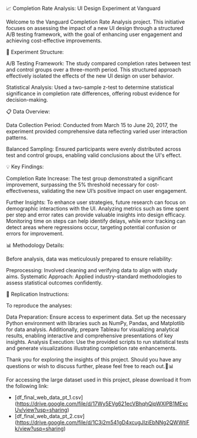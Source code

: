 📈 Completion Rate Analysis: UI Design Experiment at Vanguard 

Welcome to the Vanguard Completion Rate Analysis project. This initiative focuses on assessing the impact of a new UI design through a structured A/B testing framework, with the goal of enhancing user engagement and achieving cost-effective improvements.

🔬 Experiment Structure:

A/B Testing Framework: The study compared completion rates between test and control groups over a three-month period. This structured approach effectively isolated the effects of the new UI design on user behavior.

Statistical Analysis: Used a two-sample z-test to determine statistical significance in completion rate differences, offering robust evidence for decision-making.

📋 Data Overview:

Data Collection Period: Conducted from March 15 to June 20, 2017, the experiment provided comprehensive data reflecting varied user interaction patterns.

Balanced Sampling: Ensured participants were evenly distributed across test and control groups, enabling valid conclusions about the UI's effect.

💡 Key Findings:

Completion Rate Increase: The test group demonstrated a significant improvement, surpassing the 5% threshold necessary for cost-effectiveness, validating the new UI’s positive impact on user engagement.

Further Insights: To enhance user strategies, future research can focus on demographic interactions with the UI. Analyzing metrics such as time spent per step and error rates can provide valuable insights into design efficacy. Monitoring time on steps can help identify delays, while error tracking can detect areas where regressions occur, targeting potential confusion or errors for improvement.

📊 Methodology Details:

Before analysis, data was meticulously prepared to ensure reliability:

Preprocessing: Involved cleaning and verifying data to align with study aims.
Systematic Approach: Applied industry-standard methodologies to assess statistical outcomes confidently.

🔧 Replication Instructions:

To reproduce the analyses:

Data Preparation: Ensure access to experiment data. Set up the necessary Python environment with libraries such as NumPy, Pandas, and Matplotlib for data analysis. Additionally, prepare Tableau for visualizing analytical results, enabling interactive and comprehensive presentations of key insights.
Analysis Execution: Use the provided scripts to run statistical tests and generate visualizations illustrating completion rate enhancements.

Thank you for exploring the insights of this project. Should you have any questions or wish to discuss further, please feel free to reach out.🌟📊 

For accessing the large dataset used in this project, please download it from the following link:
- [df_final_web_data_pt_1.csv] (https://drive.google.com/file/d/17Wy5EVg621ecVBhqhQipWXlPB1MExcUv/view?usp=sharing)
- [df_final_web_data_pt_2.csv] (https://drive.google.com/file/d/1C3j2m541gD4xcugJIziEbNNg2QWWtiFk/view?usp=sharing)
